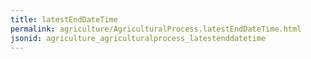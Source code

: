 ```yaml
---
title: latestEndDateTime
permalink: agriculture/AgriculturalProcess.latestEndDateTime.html
jsonid: agriculture_agriculturalprocess_latestenddatetime
---
```

